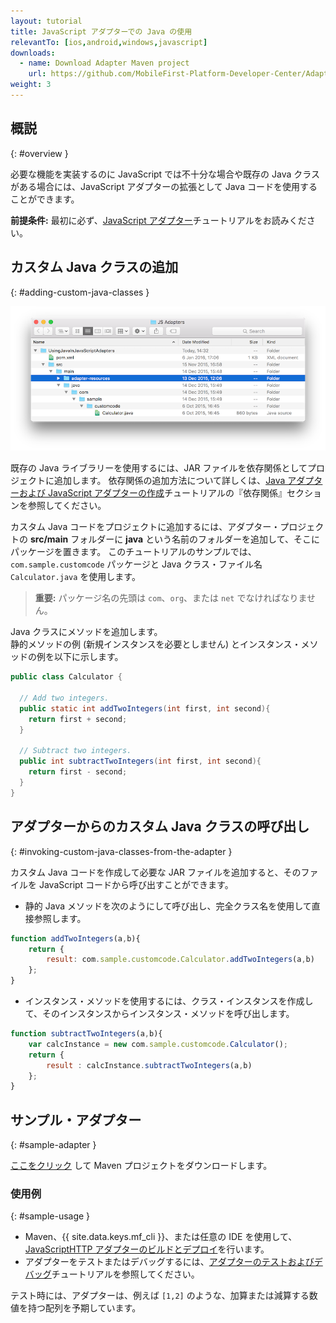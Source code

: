 ```yaml
---
layout: tutorial
title: JavaScript アダプターでの Java の使用
relevantTo: [ios,android,windows,javascript]
downloads:
  - name: Download Adapter Maven project
    url: https://github.com/MobileFirst-Platform-Developer-Center/Adapters/tree/release80
weight: 3
---
```

<!-- NLS_CHARSET=UTF-8 -->
## 概説
{: #overview }

必要な機能を実装するのに JavaScript では不十分な場合や既存の Java クラスがある場合には、JavaScript アダプターの拡張として Java コードを使用することができます。

**前提条件:** 最初に必ず、[JavaScript アダプター](../)チュートリアルをお読みください。

## カスタム Java クラスの追加
{: #adding-custom-java-classes }

![UsingJavainJS](UsingJavainJS.png)

既存の Java ライブラリーを使用するには、JAR ファイルを依存関係としてプロジェクトに追加します。 依存関係の追加方法について詳しくは、[Java アダプターおよび JavaScript アダプターの作成](../../creating-adapters/#dependencies)チュートリアルの『依存関係』セクションを参照してください。

カスタム Java コードをプロジェクトに追加するには、アダプター・プロジェクトの **src/main** フォルダーに **java** という名前のフォルダーを追加して、そこにパッケージを置きます。 このチュートリアルのサンプルでは、`com.sample.customcode` パッケージと Java クラス・ファイル名 `Calculator.java` を使用します。   

> <span class="glyphicon glyphicon-exclamation-sign" aria-hidden="true"></span> **重要:** パッケージ名の先頭は `com`、`org`、または `net` でなければなりません。

Java クラスにメソッドを追加します。  
静的メソッドの例 (新規インスタンスを必要としません) とインスタンス・メソッドの例を以下に示します。

```java
public class Calculator {

  // Add two integers.
  public static int addTwoIntegers(int first, int second){
    return first + second;
  }

  // Subtract two integers.
  public int subtractTwoIntegers(int first, int second){
    return first - second;
  }
}
```

## アダプターからのカスタム Java クラスの呼び出し
{: #invoking-custom-java-classes-from-the-adapter }

カスタム Java コードを作成して必要な JAR ファイルを追加すると、そのファイルを JavaScript コードから呼び出すことができます。

* 静的 Java メソッドを次のようにして呼び出し、完全クラス名を使用して直接参照します。

```javascript
function addTwoIntegers(a,b){
    return {
        result: com.sample.customcode.Calculator.addTwoIntegers(a,b)
    };
}
```
  
* インスタンス・メソッドを使用するには、クラス・インスタンスを作成して、そのインスタンスからインスタンス・メソッドを呼び出します。

```javascript
function subtractTwoIntegers(a,b){
    var calcInstance = new com.sample.customcode.Calculator();   
    return {
        result : calcInstance.subtractTwoIntegers(a,b)
    };
}
```

## サンプル・アダプター
{: #sample-adapter }

[ここをクリック](https://github.com/MobileFirst-Platform-Developer-Center/Adapters/tree/release80) して Maven プロジェクトをダウンロードします。

### 使用例
{: #sample-usage }

* Maven、{{ site.data.keys.mf_cli }}、または任意の IDE を使用して、[JavaScriptHTTP アダプターのビルドとデプロイ](../../creating-adapters/)を行います。
* アダプターをテストまたはデバッグするには、[アダプターのテストおよびデバッグ](../../testing-and-debugging-adapters)チュートリアルを参照してください。

テスト時には、アダプターは、例えば `[1,2]` のような、加算または減算する数値を持つ配列を予期しています。
